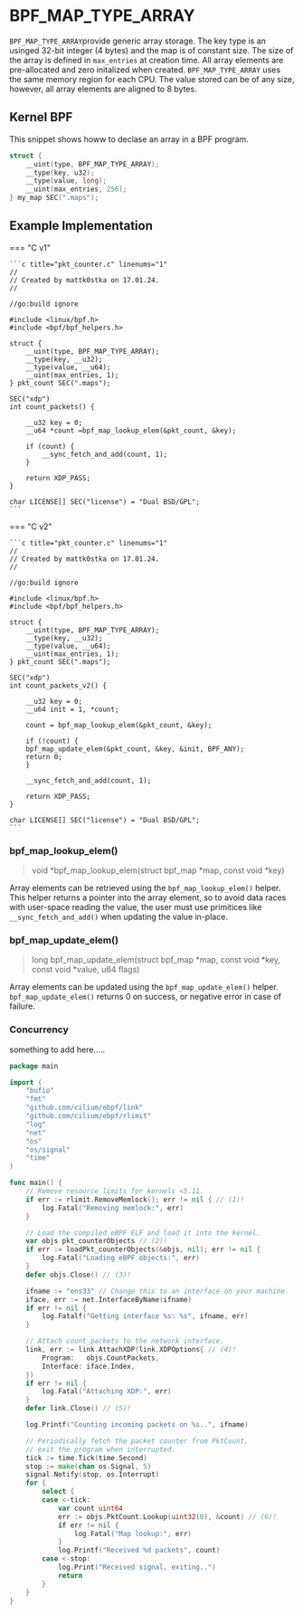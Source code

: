 # BPF_MAP_TYPE_ARRAY

`BPF_MAP_TYPE_ARRAY`provide generic array storage. The key type is an usinged 32-bit integer (4 bytes) and the map is of constant size. The size of the array is defined in `max_entries` at creation time. All array elements are pre-allocated and zero initalized when created. `BPF_MAP_TYPE_ARRAY` uses the same memory region for each CPU. The value stored can be of any size, however, all array elements are aligned to 8 bytes.

## Kernel BPF
This snippet shows howw to declase an array in a BPF program.
```c
struct {
    __uint(type, BPF_MAP_TYPE_ARRAY);
    __type(key, u32);
    __type(value, long);
    __uint(max_entries, 256);
} my_map SEC(".maps");
```

## Example Implementation

=== "C v1"

	```c title="pkt_counter.c" linenums="1"
	//
	// Created by mattk0stka on 17.01.24.
	//

	//go:build ignore

	#include <linux/bpf.h>
	#include <bpf/bpf_helpers.h>

	struct {
	    __uint(type, BPF_MAP_TYPE_ARRAY);
	    __type(key, __u32);
	    __type(value, __u64);
	    __uint(max_entries, 1);
	} pkt_count SEC(".maps");

	SEC("xdp")
	int count_packets() {

	    __u32 key = 0;
	    __u64 *count =bpf_map_lookup_elem(&pkt_count, &key);

	    if (count) {
	        __sync_fetch_and_add(count, 1);
	    }

	    return XDP_PASS;
	}

	char LICENSE[] SEC("license") = "Dual BSD/GPL";
	```

=== "C v2"

	```c title="pkt_counter.c" linenums="1"
	//
	// Created by mattk0stka on 17.01.24.
	//

	//go:build ignore

	#include <linux/bpf.h>
	#include <bpf/bpf_helpers.h>

	struct {
	    __uint(type, BPF_MAP_TYPE_ARRAY);
	    __type(key, __u32);
	    __type(value, __u64);
	    __uint(max_entries, 1);
	} pkt_count SEC(".maps");

	SEC("xdp")
	int count_packets_v2() {

	    __u32 key = 0;
	    __u64 init = 1, *count;

	    count = bpf_map_lookup_elem(&pkt_count, &key);

	    if (!count) {
		bpf_map_update_elem(&pkt_count, &key, &init, BPF_ANY);
		return 0;
	    }

	    __sync_fetch_and_add(count, 1);
  
	    return XDP_PASS;
	}

	char LICENSE[] SEC("license") = "Dual BSD/GPL";
	```

### bpf_map_lookup_elem()
> void \*bpf_map_lookup_elem(struct bpf_map \*map, const void \*key)

Array elements can be retrieved using the `bpf_map_lookup_elem()` helper. This helper returns a pointer into the array element, so to avoid data races with user-space reading the value, the user must use primitices like `__sync_fetch_and_add()` when updating the value in-place.

### bpf_map_update_elem()
> long bpf_map_update_elem(struct bpf_map \*map, const void \*key, const void \*value, u64 flags)

Array elements can be updated using the `bpf_map_update_elem()` helper. `bpf_map_update_elem()` returns 0 on success, or negative error in case of failure.

### Concurrency

something to add here.....

```go title="main.go" linenums="1"
package main

import (
	"bufio"
	"fmt"
	"github.com/cilium/ebpf/link"
	"github.com/cilium/ebpf/rlimit"
	"log"
	"net"
	"os"
	"os/signal"
	"time"
)

func main() {
	// Remove resource limits for kernels <5.11.
	if err := rlimit.RemoveMemlock(); err != nil { // (1)!
		log.Fatal("Removing memlock:", err)
	}

	// Load the compiled eBPF ELF and load it into the kernel.
	var objs pkt_counterObjects // (2)!
	if err := loadPkt_counterObjects(&objs, nil); err != nil {
		log.Fatal("Loading eBPF objects:", err)
	}
	defer objs.Close() // (3)!

	ifname := "ens33" // Change this to an interface on your machine.
	iface, err := net.InterfaceByName(ifname)
	if err != nil {
		log.Fatalf("Getting interface %s: %s", ifname, err)
	}

	// Attach count_packets to the network interface.
	link, err := link.AttachXDP(link.XDPOptions{ // (4)!
		Program:   objs.CountPackets,
		Interface: iface.Index,
	})
	if err != nil {
		log.Fatal("Attaching XDP:", err)
	}
	defer link.Close() // (5)!

	log.Printf("Counting incoming packets on %s..", ifname)

	// Periodically fetch the packet counter from PktCount,
	// exit the program when interrupted.
	tick := time.Tick(time.Second)
	stop := make(chan os.Signal, 5)
	signal.Notify(stop, os.Interrupt)
	for {
		select {
		case <-tick:
			var count uint64
			err := objs.PktCount.Lookup(uint32(0), &count) // (6)!
			if err != nil {
				log.Fatal("Map lookup:", err)
			}
			log.Printf("Received %d packets", count)
		case <-stop:
			log.Print("Received signal, exiting..")
			return
		}
	}
}
```